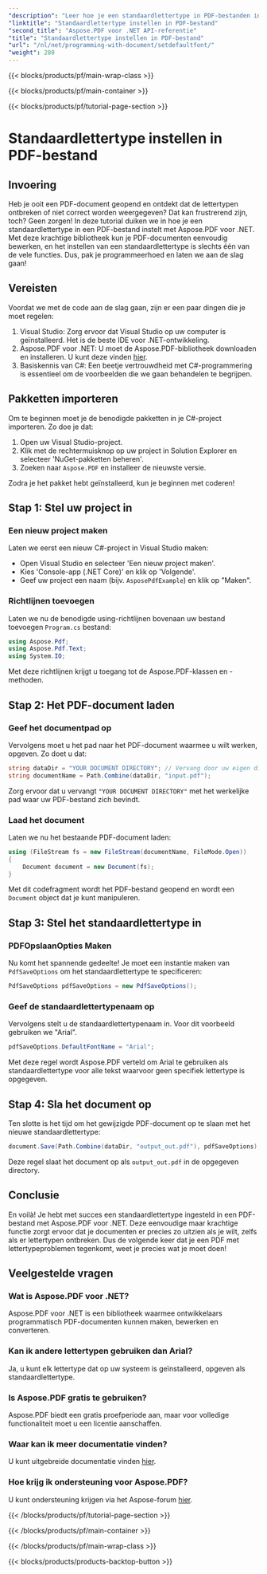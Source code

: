 ```yaml
---
"description": "Leer hoe je een standaardlettertype in PDF-bestanden instelt met Aspose.PDF voor .NET met deze stapsgewijze handleiding. Perfect voor ontwikkelaars die PDF-documenten willen verbeteren."
"linktitle": "Standaardlettertype instellen in PDF-bestand"
"second_title": "Aspose.PDF voor .NET API-referentie"
"title": "Standaardlettertype instellen in PDF-bestand"
"url": "/nl/net/programming-with-document/setdefaultfont/"
"weight": 280
---
```


{{< blocks/products/pf/main-wrap-class >}}

{{< blocks/products/pf/main-container >}}

{{< blocks/products/pf/tutorial-page-section >}}

# Standaardlettertype instellen in PDF-bestand

## Invoering

Heb je ooit een PDF-document geopend en ontdekt dat de lettertypen ontbreken of niet correct worden weergegeven? Dat kan frustrerend zijn, toch? Geen zorgen! In deze tutorial duiken we in hoe je een standaardlettertype in een PDF-bestand instelt met Aspose.PDF voor .NET. Met deze krachtige bibliotheek kun je PDF-documenten eenvoudig bewerken, en het instellen van een standaardlettertype is slechts één van de vele functies. Dus, pak je programmeerhoed en laten we aan de slag gaan!

## Vereisten

Voordat we met de code aan de slag gaan, zijn er een paar dingen die je moet regelen:

1. Visual Studio: Zorg ervoor dat Visual Studio op uw computer is geïnstalleerd. Het is de beste IDE voor .NET-ontwikkeling.
2. Aspose.PDF voor .NET: U moet de Aspose.PDF-bibliotheek downloaden en installeren. U kunt deze vinden [hier](https://releases.aspose.com/pdf/net/).
3. Basiskennis van C#: Een beetje vertrouwdheid met C#-programmering is essentieel om de voorbeelden die we gaan behandelen te begrijpen.

## Pakketten importeren

Om te beginnen moet je de benodigde pakketten in je C#-project importeren. Zo doe je dat:

1. Open uw Visual Studio-project.
2. Klik met de rechtermuisknop op uw project in Solution Explorer en selecteer 'NuGet-pakketten beheren'.
3. Zoeken naar `Aspose.PDF` en installeer de nieuwste versie.

Zodra je het pakket hebt geïnstalleerd, kun je beginnen met coderen!

## Stap 1: Stel uw project in

### Een nieuw project maken

Laten we eerst een nieuw C#-project in Visual Studio maken:

- Open Visual Studio en selecteer 'Een nieuw project maken'.
- Kies 'Console-app (.NET Core)' en klik op 'Volgende'.
- Geef uw project een naam (bijv. `AsposePdfExample`) en klik op "Maken".

### Richtlijnen toevoegen

Laten we nu de benodigde using-richtlijnen bovenaan uw bestand toevoegen `Program.cs` bestand:

```csharp
using Aspose.Pdf;
using Aspose.Pdf.Text;
using System.IO;
```

Met deze richtlijnen krijgt u toegang tot de Aspose.PDF-klassen en -methoden.

## Stap 2: Het PDF-document laden

### Geef het documentpad op

Vervolgens moet u het pad naar het PDF-document waarmee u wilt werken, opgeven. Zo doet u dat:

```csharp
string dataDir = "YOUR DOCUMENT DIRECTORY"; // Vervang door uw eigen directory
string documentName = Path.Combine(dataDir, "input.pdf");
```

Zorg ervoor dat u vervangt `"YOUR DOCUMENT DIRECTORY"` met het werkelijke pad waar uw PDF-bestand zich bevindt.

### Laad het document

Laten we nu het bestaande PDF-document laden:

```csharp
using (FileStream fs = new FileStream(documentName, FileMode.Open))
{
    Document document = new Document(fs);
}
```

Met dit codefragment wordt het PDF-bestand geopend en wordt een `Document` object dat je kunt manipuleren.

## Stap 3: Stel het standaardlettertype in

### PDFOpslaanOpties Maken

Nu komt het spannende gedeelte! Je moet een instantie maken van `PdfSaveOptions` om het standaardlettertype te specificeren:

```csharp
PdfSaveOptions pdfSaveOptions = new PdfSaveOptions();
```

### Geef de standaardlettertypenaam op

Vervolgens stelt u de standaardlettertypenaam in. Voor dit voorbeeld gebruiken we "Arial".

```csharp
pdfSaveOptions.DefaultFontName = "Arial";
```

Met deze regel wordt Aspose.PDF verteld om Arial te gebruiken als standaardlettertype voor alle tekst waarvoor geen specifiek lettertype is opgegeven.

## Stap 4: Sla het document op

Ten slotte is het tijd om het gewijzigde PDF-document op te slaan met het nieuwe standaardlettertype:

```csharp
document.Save(Path.Combine(dataDir, "output_out.pdf"), pdfSaveOptions);
```

Deze regel slaat het document op als `output_out.pdf` in de opgegeven directory.

## Conclusie

En voilà! Je hebt met succes een standaardlettertype ingesteld in een PDF-bestand met Aspose.PDF voor .NET. Deze eenvoudige maar krachtige functie zorgt ervoor dat je documenten er precies zo uitzien als je wilt, zelfs als er lettertypen ontbreken. Dus de volgende keer dat je een PDF met lettertypeproblemen tegenkomt, weet je precies wat je moet doen!

## Veelgestelde vragen

### Wat is Aspose.PDF voor .NET?
Aspose.PDF voor .NET is een bibliotheek waarmee ontwikkelaars programmatisch PDF-documenten kunnen maken, bewerken en converteren.

### Kan ik andere lettertypen gebruiken dan Arial?
Ja, u kunt elk lettertype dat op uw systeem is geïnstalleerd, opgeven als standaardlettertype.

### Is Aspose.PDF gratis te gebruiken?
Aspose.PDF biedt een gratis proefperiode aan, maar voor volledige functionaliteit moet u een licentie aanschaffen.

### Waar kan ik meer documentatie vinden?
U kunt uitgebreide documentatie vinden [hier](https://reference.aspose.com/pdf/net/).

### Hoe krijg ik ondersteuning voor Aspose.PDF?
U kunt ondersteuning krijgen via het Aspose-forum [hier](https://forum.aspose.com/c/pdf/10).

{{< /blocks/products/pf/tutorial-page-section >}}

{{< /blocks/products/pf/main-container >}}

{{< /blocks/products/pf/main-wrap-class >}}

{{< blocks/products/products-backtop-button >}}